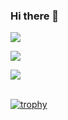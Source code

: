 ### Hi there 👋





![](https://komarev.com/ghpvc/?username=marshxan&style=flat-square&color=ff69b4)











<img src="https://github-readme-stats.vercel.app/api/?username=Marshxan&count_private=true&theme=tokyonight&showicons=true">

<img src="https://github-readme-stats.vercel.app/api/top-langs/?username=Marshxan&langs_count=5&theme=tokyonight"><br>
<br>



[![trophy](https://github-profile-trophy.vercel.app/?username=Marshxan&theme=onestar&no-bg=false&title=Organizations,Commits,Repositories)](https://github-profile-trophy.vercel.app/?username=Marshxan&theme=onestar&no-bg=false)
